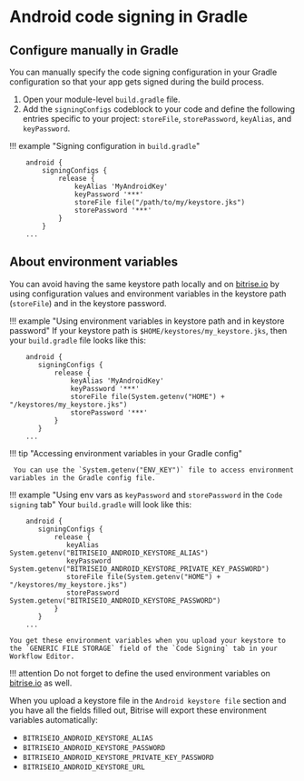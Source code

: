 # Android code signing in Gradle

## Configure manually in Gradle

You can manually specify the code signing configuration in your Gradle configuration so that your app gets signed during the build process.

1. Open your module-level `build.gradle` file.
2. Add the `signingConfigs` codeblock to your code and define the following entries specific to your project: `storeFile`, `storePassword`, `keyAlias`, and `keyPassword`.

!!! example "Signing configuration in `build.gradle`"

```text
    android {
        signingConfigs {
            release {
                keyAlias 'MyAndroidKey'
                keyPassword '***'
                storeFile file("/path/to/my/keystore.jks")
                storePassword '***'
            }
        }
    ...
```

## About environment variables

You can avoid having the same keystore path locally and on [bitrise.io](https://www.bitrise.io) by using configuration values and environment variables in the keystore path \(`storeFile`\) and in the keystore password.

!!! example "Using environment variables in keystore path and in keystore password" If your keystore path is `$HOME/keystores/my_keystore.jks`, then your `build.gradle` file looks like this:

```text
    android {
       signingConfigs {
           release {
               keyAlias 'MyAndroidKey'
               keyPassword '***'
               storeFile file(System.getenv("HOME") + "/keystores/my_keystore.jks")
               storePassword '***'
           }
       }
    ...
```

!!! tip "Accessing environment variables in your Gradle config"

```text
 You can use the `System.getenv("ENV_KEY")` file to access environment variables in the Gradle config file.
```

!!! example "Using env vars as `keyPassword` and `storePassword` in the `Code signing` tab" Your `build.gradle` will look like this:

```text
    android {
       signingConfigs {
           release {
              keyAlias System.getenv("BITRISEIO_ANDROID_KEYSTORE_ALIAS")
              keyPassword System.getenv("BITRISEIO_ANDROID_KEYSTORE_PRIVATE_KEY_PASSWORD")
              storeFile file(System.getenv("HOME") + "/keystores/my_keystore.jks")
              storePassword System.getenv("BITRISEIO_ANDROID_KEYSTORE_PASSWORD")
           }
       }
    ...
```

```text
You get these environment variables when you upload your keystore to the `GENERIC FILE STORAGE` field of the `Code Signing` tab in your Workflow Editor.
```

!!! attention Do not forget to define the used environment variables on [bitrise.io](https://www.bitrise.io) as well.

When you upload a keystore file in the `Android keystore file` section and you have all the fields filled out, Bitrise will export these environment variables automatically:

* `BITRISEIO_ANDROID_KEYSTORE_ALIAS`
* `BITRISEIO_ANDROID_KEYSTORE_PASSWORD`
* `BITRISEIO_ANDROID_KEYSTORE_PRIVATE_KEY_PASSWORD`
* `BITRISEIO_ANDROID_KEYSTORE_URL`

